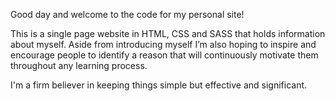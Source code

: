 Good day and welcome to the code for my personal site!

This is a single page website in HTML, CSS and SASS that holds information about myself. Aside from introducing myself I’m also hoping to inspire and encourage people to identify a reason that will continuously
motivate them throughout any learning process. 

I'm a firm believer in keeping things simple but effective and significant. 
